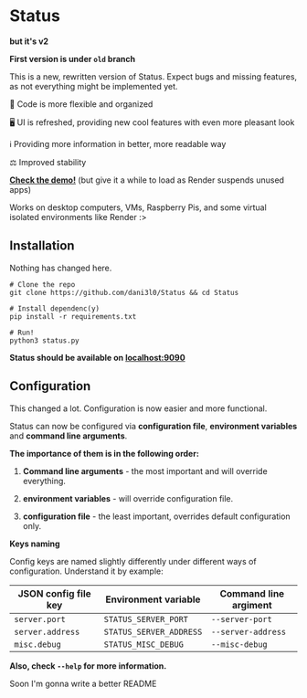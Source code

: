 # Status

**but it's v2**

**First version is under `old` branch**

This is a new, rewritten version of Status. Expect bugs and missing features, as not everything might be implemented yet.

🔨 Code is more flexible and organized

🖥️ UI is refreshed, providing new cool features with even more pleasant look

ℹ️ Providing more information in better, more readable way

⚖️ Improved stability

**[Check the demo!](https://status-ksk5.onrender.com/)** (but give it a while to load as Render suspends unused apps)

Works on desktop computers, VMs, Raspberry Pis, and some virtual isolated environments like Render :>


## Installation

Nothing has changed here.

```
# Clone the repo
git clone https://github.com/dani3l0/Status && cd Status

# Install dependenc(y)
pip install -r requirements.txt

# Run!
python3 status.py
```

**Status should be available on [localhost:9090](http://localhost:9090)**


## Configuration

This changed a lot. Configuration is now easier and more functional.

Status can now be configured via **configuration file**, **environment variables** and **command line arguments**.

**The importance of them is in the following order:**

1. **Command line arguments** - the most important and will override everything.

2. **environment variables** - will override configuration file.

3. **configuration file** - the least important, overrides default configuration only.

**Keys naming**

Config keys are named slightly differently under different ways of configuration. Understand it by example:

| JSON config file key                       | Environment variable                      | Command line argiment
|--------------------------------------------|-------------------------------------------|------------------------------------------------|
| `server.port`                              | `STATUS_SERVER_PORT`                      | `--server-port`                                |
| `server.address`                           | `STATUS_SERVER_ADDRESS`                   | `--server-address`                             |
| `misc.debug`                               | `STATUS_MISC_DEBUG`                       | `--misc-debug`                                 |

**Also, check `--help` for more information.**

Soon I'm gonna write a better README

